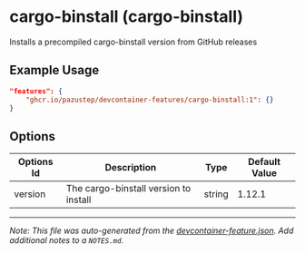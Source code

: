 
# cargo-binstall (cargo-binstall)

Installs a precompiled cargo-binstall version from GitHub releases

## Example Usage

```json
"features": {
    "ghcr.io/pazustep/devcontainer-features/cargo-binstall:1": {}
}
```

## Options

| Options Id | Description | Type | Default Value |
|-----|-----|-----|-----|
| version | The cargo-binstall version to install | string | 1.12.1 |



---

_Note: This file was auto-generated from the [devcontainer-feature.json](https://github.com/pazustep/devcontainer-features/blob/main/src/cargo-binstall/devcontainer-feature.json).  Add additional notes to a `NOTES.md`._
